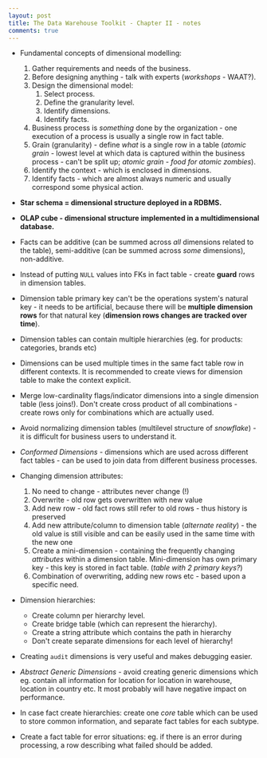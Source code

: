 ```yaml
---
layout: post
title: The Data Warehouse Toolkit - Chapter II - notes
comments: true
---
```


* Fundamental concepts of dimensional modelling:
   1. Gather requirements and needs of the business.
   2. Before designing anything - talk with experts (_workshops_ - WAAT?).
   3. Design the dimensional model:
      1. Select process.
      2. Define the granularity level.
      3. Identify dimensions.
      4. Identify facts.
   4. Business process is _something_ done by the organization - one execution of a process is usually a single row in fact table.
   5. Grain (granularity) - define *what* is a single row in a table (_atomic grain_ - lowest level at which data is captured within the business process - can't be split up; _atomic grain - food for atomic zombies_).
   6. Identify the context - which is enclosed in dimensions.
   7. Identify facts - which are almost always numeric and usually correspond some physical action.

* **Star schema = dimensional structure deployed in a RDBMS.**
* **OLAP cube - dimensional structure implemented in a multidimensional database.**
* Facts can be additive (can be summed across _all_ dimensions related to the table), semi-additive (can be summed across _some_ dimensions), non-additive.
* Instead of putting `NULL` values into FKs in fact table - create **guard** rows in dimension tables.
* Dimension table primary key can't be the operations system's natural key - it needs to be artificial, because there will be **multiple dimension rows** for that natural key (**dimension rows changes are tracked over time**).
* Dimension tables can contain multiple hierarchies (eg. for products: categories, brands etc)
* Dimensions can be used multiple times in the same fact table row in different contexts. It is recommended to create views for dimension table to make the context explicit.
* Merge low-cardinality flags/indicator dimensions into a single dimension table (less joins!). Don't create cross product of all combinations - create rows only for combinations which are actually used.
* Avoid normalizing dimension tables (multilevel structure of _snowflake_) - it is difficult for business users to understand it.
* _Conformed Dimensions_ - dimensions which are used across different fact tables - can be used to join data from different business processes.
* Changing dimension attributes:
  1. No need to change - attributes never change (!)
  2. Overwrite - old row gets overwritten with new value
  3. Add new row - old fact rows still refer to old rows - thus history is preserved
  4. Add new attribute/column to dimension table (_alternate reality_) - the old value is still visible and can be easily used in the same time with the new one
  5. Create a mini-dimension - containing the frequently changing _attributes_ within a dimension table. Mini-dimension has own primary key - this key is stored in fact table. (_table with 2 primary keys?_)
  6. Combination of overwriting, adding new rows etc - based upon a specific need. 

* Dimension hierarchies:
  * Create column per hierarchy level.
  * Create bridge table (which can represent the hierarchy).
  * Create a string attribute which contains the path in hierarchy
  * Don't create separate dimensions for each level of hierarchy! 

* Creating `audit` dimensions is very useful and makes debugging easier.
* _Abstract Generic Dimensions_ - avoid creating generic dimensions which eg. contain all information for location for location in warehouse, location in country etc. It most probably will have negative impact on performance.
* In case fact create hierarchies: create one _core_ table which can be used to store common information, and separate fact tables for each subtype.
* Create a fact table for error situations: eg. if there is an error during processing, a row describing what failed should be added.

